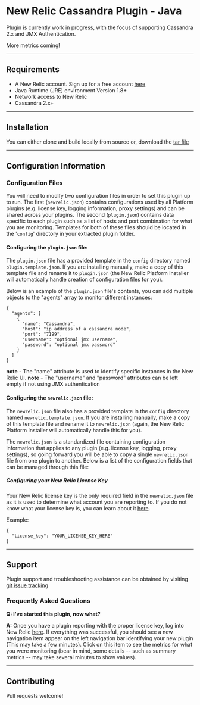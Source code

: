 # New Relic Cassandra Plugin - Java

Plugin is currently work in progress, with the focus of supporting Cassandra 2.x and JMX Authentication.

More metrics coming!

----

## Requirements

- A New Relic account. Sign up for a free account [here](http://newrelic.com)
- Java Runtime (JRE) environment Version 1.8+
- Network access to New Relic
- Cassandra 2.x+

----

## Installation

You can either clone and build locally from source or,
download the [tar file](https://github.com/thoersch/new-relic-cassandra/tree/master/dist)

----

## Configuration Information

### Configuration Files

You will need to modify two configuration files in order to set this plugin up to run.  The first (`newrelic.json`) contains configurations used by all Platform plugins (e.g. license key, logging information, proxy settings) and can be shared across your plugins.  The second (`plugin.json`) contains data specific to each plugin such as a list of hosts and port combination for what you are monitoring.  Templates for both of these files should be located in the '`config`' directory in your extracted plugin folder. 

#### Configuring the `plugin.json` file: 

The `plugin.json` file has a provided template in the `config` directory named `plugin.template.json`. 
If you are installing manually, make a copy of this template file and rename it to `plugin.json` (the New Relic Platform Installer will automatically handle creation of configuration files for you).  

Below is an example of the `plugin.json` file's contents, you can add multiple objects to the "agents" array to monitor different instances:

```
{
  "agents": [
    {
      "name": "Cassandra",
      "host": "ip address of a cassandra node",
      "port": "7199",
      "username": "optional jmx username",
      "password": "optional jmx password"
    }
  ]
}
```

**note** - The "name" attribute is used to identify specific instances in the New Relic UI. 
**note** - The "username" and "password" attributes can be left empty if not using JMX authentication

#### Configuring the `newrelic.json` file: 

The `newrelic.json` file also has a provided template in the `config` directory named `newrelic.template.json`.  If you are installing manually, make a copy of this template file and rename it to `newrelic.json` (again, the New Relic Platform Installer will automatically handle this for you).  

The `newrelic.json` is a standardized file containing configuration information that applies to any plugin (e.g. license key, logging, proxy settings), so going forward you will be able to copy a single `newrelic.json` file from one plugin to another.  Below is a list of the configuration fields that can be managed through this file:

##### Configuring your New Relic License Key

Your New Relic license key is the only required field in the `newrelic.json` file as it is used to determine what account you are reporting to.  If you do not know what your license key is, you can learn about it [here](https://newrelic.com/docs/subscriptions/license-key).

Example: 

```
{
  "license_key": "YOUR_LICENSE_KEY_HERE"
}
```

----

## Support

Plugin support and troubleshooting assistance can be obtained by visiting [git issue tracking](https://github.com/thoersch/new-relic-cassandra/issues)

### Frequently Asked Questions

**Q: I've started this plugin, now what?**

**A:** Once you have a plugin reporting with the proper license key, log into New Relic [here](http://rpm.newrelic.com).  If everything was successful, you should see a new navigation item appear on the left navigation bar identifying your new plugin (This may take a few minutes).  Click on this item to see the metrics for what you were monitoring (bear in mind, some details -- such as summary metrics -- may take several minutes to show values).

----

## Contributing

Pull requests welcome!
